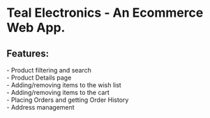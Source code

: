 # Teal Electronics - An Ecommerce Web App.
<h2>Features:</h2>
- Product filtering and search<br>
- Product Details page<br>
- Adding/removing items to the wish list<br>
- Adding/removing items to the cart<br>
- Placing Orders and getting Order History<br>
- Address management<br>

